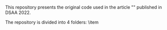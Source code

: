 This repository presents the original code used in the article "" published in DSAA 2022.

The repository is divided into 4 folders:
 \item 

